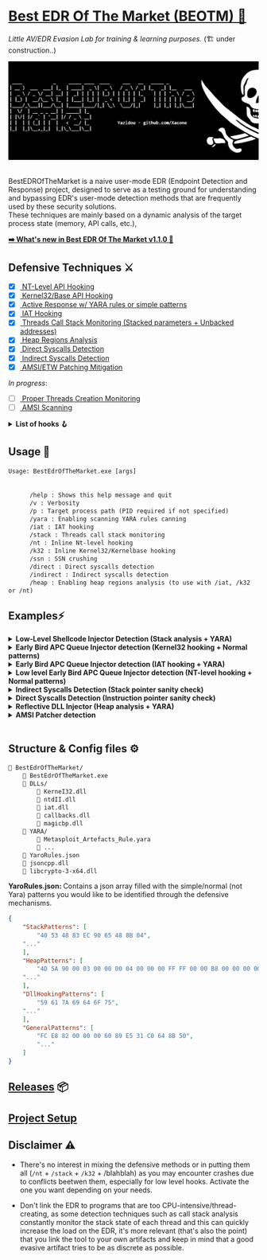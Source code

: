 ﻿
# <a href="https://xacone.github.io/BestEdrOfTheMarketV2.html"> Best EDR Of The Market (BEOTM) 🐲 </a>
<i>Little AV/EDR Evasion Lab for training & learning purposes.</i> (🏗️ under construction..)​


<img src="Assets/beotm_banner.png">

<br>BestEDROfTheMarket is a naive user-mode EDR (Endpoint Detection and Response) project, designed to serve as a testing ground for understanding and bypassing EDR's user-mode detection methods that are frequently used by these security solutions.
<br>These techniques are mainly based on a dynamic analysis of the target process state (memory, API calls, etc.), 

<!-- <a href="https://xacone.github.io/BestEdrOfTheMarket.html"><b>- Introducing the Best EDR Of The Market Project</b></a><br> -->
<a href="https://xacone.github.io/BestEdrOfTheMarketV2.html"><b>➡️ What's new in Best EDR Of The Market v1.1.0 🏹</b></a>

## Defensive Techniques ⚔️​
- [x] <a href="#"> NT-Level API Hooking </a> <br>
- [x] <a href="#"> Kernel32/Base API Hooking </a> <br>
- [x] <a href="#"> Active Response w/ YARA rules or simple patterns </a> <br>
- [x] <a href="#"> IAT Hooking </a> <br>
- [x] <a href="#"> Threads Call Stack Monitoring (Stacked parameters + Unbacked addresses) </a> <br>
- [x] <a href="#"> Heap Regions Analysis </a> <br>
- [x] <a href="#"> Direct Syscalls Detection </a> <br>
- [x] <a href="#"> Indirect Syscalls Detection </a> <br>
- [x] <a href="#"> AMSI/ETW Patching Mitigation </a> <br>
<!-- - [x] <a href="#"> SSN Hooking/Crushing <i>(fantasy)</i></a> <br> -->


<i>In progress</i>:
- [ ] <a href="#"> Proper Threads Creation Monitoring </a> <br>
- [ ] <a href="#"> AMSI Scanning </a> <br>

<details>
    <summary><b>List of hooks 🪝</b></summary>
          <h4>NTDLL hooks (More hooks on road..)</h4>
                          <br>
                            <table style="font-size: 14px;">
                            <tr>
                                <th>Function</th>
                                <th>Description</th>
                            </tr>
                            <tr>
                                <td>NtProtectVirtualMemory</td>
                                <td>Change the protection on a region of committed pages in the virtual address space of a process using native API.</td>
                            </tr>
                            <tr>
                                <td>NtWriteVirtualMemory</td>
                                <td>Write data to the memory of a specified process using native API.</td>
                            </tr>
                            <tr>
                                <td>NtMapViewOfSection</td>
                                <td>Create a view of a section of a file mapping into the address space of the calling process using native API.</td>
                            </tr>                          
                          </table>

<h4>Kernel32/Base hooks</h4><br>
                          <table style="font-size: 14px;">
                            <tr>
                              <th>Function</th>
                              <th>Description</th>
                            </tr>
                            <tr>
                              <td>VirtualAlloc</td>
                              <td>Allocate memory in the virtual address space of a process.</td>
                            </tr>
                            <tr>
                              <td>WriteProcessMemory</td>
                              <td>Write data to the memory of a specified process.</td>
                            </tr>
                            <tr>
                              <td>VirtualFree</td>
                              <td>Release or decommit a region of memory previously allocated.</td>
                            </tr>
                            <tr>
                              <td>VirtualFreeEx</td>
                              <td>Release or decommit a region of memory in a specified process.</td>
                            </tr>
                            <tr>
                              <td>VirtualProtect</td>
                              <td>Change the protection on a region of committed pages in the virtual address space of a process.</td>
                            </tr>
                            <tr>
                              <td>MapViewOfFile</td>
                              <td>Create a view of a file mapping into the address space of the calling process.</td>
                            </tr>
                            <tr>
                              <td>VirtualProtectEx</td>
                              <td>Change the protection on a region of committed pages in the virtual address space of a specified process.</td>
                            </tr>
                            <tr>
                              <td>UnmapViewOfFile</td>
                              <td>Unmap a mapped view of a file from the calling process's address space.</td>
                            </tr>
                            <tr>
                              <td>VirtualQuery</td>
                              <td>Retrieve information about a range of pages in the virtual address space of a specified process.</td>
                            </tr>
                            <tr>
                              <td>ReadProcessMemory</td>
                              <td>Read data from the memory of a specified process.</td>
                            </tr>
                            <tr>
                              <td>InternetOpenUrlW</td>
                              <td>Opens a URL for reading on the internet.</td>
                            </tr>
                            <tr>
                              <td>InternetReadFile</td>
                              <td>Reads data from a handle opened by the InternetOpenUrl or InternetOpenUrlW function.</td>
                            </tr>
                            <tr>
                              <td>InternetReadFileExW</td>
                              <td>Reads data from a handle opened by the InternetOpenUrl or InternetOpenUrlW function, and can also return additional data.</td>
                            </tr>
                            <tr>
                              <td>InternetOpenW</td>
                              <td>Initializes an application's use of the WinINet functions.</td>
                            </tr>
                          </table>
                          
                    
   <h4>Import Address Table (IAT) Hooks</h4><br>

<table style="font-size: 14px;">
<tr>
    <th>Function Name</th>
    <th>Purpose</th>
  </tr>
  <tr>
    <td>WriteProcessMemory</td>
    <td>Writes data to an area of memory in a specified process</td>
  </tr>
  <tr>
    <td>ReadProcessMemory</td>
    <td>Reads data from an area of memory in a specified process</td>
  </tr>
  <tr>
    <td>VirtualAlloc</td>
    <td>Reserves or commits a region of memory within the virtual address space of a process</td>
  </tr>
  <tr>
    <td>VirtualAllocEx</td>
    <td>Reserves or commits a region of memory within the virtual address space of a specified process</td>
  </tr>
  <tr>
    <td>VirtualProtect</td>
    <td>Changes the access protection for a region of committed pages in the virtual address space of the calling process</td>
  </tr>
  <tr>
    <td>HeapAlloc</td>
    <td>Allocates a block of memory from a heap</td>
  </tr>
  <tr>
    <td>HeapFree</td>
    <td>Frees a memory block allocated from a heap</td>
  </tr>
  <tr>
    <td>LoadLibraryA</td>
    <td>Loads the specified module into the address space of the calling process</td>
  </tr>
  <tr>
    <td>LocalFree</td>
    <td>Frees the specified local memory object and invalidates its handle</td>
  </tr>
  <tr>
    <td>VirtualQuery</td>
    <td>Retrieves information about a range of pages in the virtual address space of a specified process</td>
  </tr>
  <tr>
    <td>InternetOpenW</td>
    <td>Initializes an application's use of the WinINet functions</td>
  </tr>
  <tr>
    <td>InternetOpenUrlW</td>
    <td>Opens a URL</td>
  </tr>
  <tr>
    <td>InternetReadFile</td>
    <td>Reads data from a handle opened by the InternetOpenUrl or InternetOpenUrlEx function</td>
  </tr>
  <tr>
    <td>VirtualProtectEx</td>
    <td>Changes the protection on a region of committed pages in the virtual address space of a specified process</td>
  </tr>
</table>
</details>

## Usage 📜
```
Usage: BestEdrOfTheMarket.exe [args]


      /help : Shows this help message and quit
      /v : Verbosity  
      /p : Target process path (PID required if not specified)
      /yara : Enabling scanning YARA rules canning
      /iat : IAT hooking
      /stack : Threads call stack monitoring
      /nt : Inline Nt-level hooking
      /k32 : Inline Kernel32/Kernelbase hooking
      /ssn : SSN crushing
      /direct : Direct syscalls detection
      /indirect : Indirect syscalls detection
      /heap : Enabling heap regions analysis (to use with /iat, /k32 or /nt)

```

## Examples⚡

<details>
  <summary><b>Low-Level Shellcode Injector Detection (Stack analysis + YARA)</b></summary>
  <br>

  ```
  BestEdrOfTheMarket.exe /stack /p C:\Samples\MediumLevelDropper.exe /yara /v
  ```

  <img src="./Assets/gifs/stacked_functions_parameters_vs_stack.gif">
  <br><br>
  
</details>



<details>
  <summary><b>Early Bird APC Queue Injector detection (Kernel32 hooking + Normal patterns)</b></summary>
 <br>

  ```
  BestEdrOfTheMarket.exe /p C:\Samples\apc_injector.exe /k32 /yara /v
  ```

  <img src="./Assets/gifs/k32_vs_early.gif">
  <br><br>

</details>



<details>
  <summary><b>Early Bird  APC Queue Injector detection (IAT hooking + YARA)</b></summary>
 <br>

  ```
  BestEdrOfTheMarket.exe /p C:\Users\1234Y\apc_injector\x64\Debug\apc_injector.exe /iat /yara
  ```

  <img src="./Assets/gifs/iat_vs_apc.gif">
  <br><br>


</details>



<details>
  <summary><b>Low level Early Bird APC Queue Injector detection (NT-level hooking + Normal patterns)</b></summary>
     <br>

  ```
  BestEdrOfTheMarket.exe /p C:\Samples\low_level_apc_inector.exe /nt
  ```

  <img src="./Assets/gifs/early_vs_nt_patterns.gif">
  <br><br>



</details>

<details>
  <summary><b>Indirect Syscalls Detection (Stack pointer sanity check)</b></summary>

<br>
  <a href="https://github.com/Maldev-Academy/HellHall">Hell's Hall (@Maldev-Academy) Github repository</a>
 <br><br>

  ```
  BestEdrOfTheMarket.exe /p C:\Malwares\HellsHall.exe /indirect /v
  ```

  <img src="./Assets/gifs/noindirectsyscalls.gif">
  <br><br>


</details>



<details>
  <summary><b>Direct Syscalls Detection (Instruction pointer sanity check)</b></summary>

<br>
<a href="https://github.com/bats3c/DefensiveInjector">DenfensiveInjector (@bats3c) Github repository</a>
 <br>

  <br>

  ```
  BestEdrOfTheMarket.exe /direct /p C:\Malwares\defensiveinjector.exe
  ```

  <img src="./Assets/gifs/nodirectsyscalls.gif">
  <br><br>

</details>

<details>
  <summary><b>Reflective DLL Injector (Heap analysis + YARA)</b></summary>
  
  <br>

  ```
  BestEdrOfTheMarket.exe /p C:\Malwares\ReflectiveDLLInjection.exe /iat /heap
  ```

  <img src="./Assets/gifs/heap_monitoring.gif">
  <br><br>

</details>

<details>
  <summary><b>AMSI Patcher detection</b></summary>

  <br>

  ```
  BestEdrOfTheMarket.exe /p C:\Malwares\etw_amsi_patcher.exe /v /nt
  ```

  <img src="./Assets/gifs/nopatch.gif">
  <br><br>
  

</details>


<br>
<!--<a href="#"> Performance brief </a> <br>-->

<!--<img src="Assets/beotmgif1.gif">-->


## Structure & Config files ⚙️
```text
📁 BestEdrOfTheMarket/
    📄 BestEdrOfTheMarket.exe
    📁 DLLs/
        📄 KerneI32.dll
        📄 ntdII.dll
        📄 iat.dll
        📄 callbacks.dll
        📄 magicbp.dll
    📁 YARA/
        📄 Metasploit_Artefacts_Rule.yara
        📄 ...
    📝 YaroRules.json
    📄 jsoncpp.dll
    📄 libcrypto-3-x64.dll
```

<b>YaroRules.json: </b>Contains a json array filled with the simple/normal (not Yara) patterns you would like to be identified through the defensive mechanisms.
```json
{
	"StackPatterns": [
		"40 53 48 83 EC 90 65 48 8B 04",
    "..."
	],
	"HeapPatterns": [
		"4D 5A 90 00 03 00 00 00 04 00 00 00 FF FF 00 00 B8 00 00 00 00",
    "..."
    ],
	"DllHookingPatterns": [
		"59 61 7A 69 64 6F 75",
    "..."
	],
	"GeneralPatterns": [
		"FC E8 82 00 00 00 60 89 E5 31 C0 64 8B 50",
		"..."
	]	
}		
```

## <a href="https://github.com/Xacone/BestEdrOfTheMarket/releases/tag/Beta">Releases</a> 📦

## <a href="Docs/Setup.md"> Project Setup </a> 

## Disclaimer ⚠️​
- There's no interest in mixing the defensive methods or in putting them all (`/nt` + `/stack` + `/k32` + /blahblah) as you may encounter crashes due to conflicts beetwen them, especially for low level hooks. Activate the one you want depending on your needs. 

- Don't link the EDR to programs that are too CPU-intensive/thread-creating, as some detection techniques such as call stack analysis constantly monitor the stack state of each thread and this can quickly increase the load on the EDR, it's more relevant (that's also the point) that you link the tool to your own artifacts and keep in mind that a good evasive artifact tries to be as discrete as possible.
